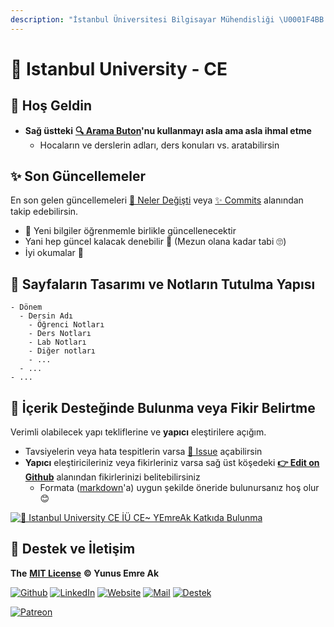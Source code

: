 ```yaml
---
description: "İstanbul Üniversitesi Bilgisayar Mühendisliği \U0001F4BB notlarını içerir \U0001F4DA"
---
```


# 🏫 Istanbul University - CE

## 🗽 Hoş Geldin

* **Sağ üstteki** [**🔍 Arama Buton**](https://iuce.yemreak.com/?q=)**'nu kullanmayı asla ama asla ihmal etme**
  * Hocaların ve derslerin adları, ders konuları vs. aratabilirsin

## ✨ Son Güncellemeler

En son gelen güncellemeleri [👀 Neler Değişti](changelog.md) veya [✨ Commits](https://github.com/yedhrab/IstanbulUniversity-CE/commits/master) alanından takip edebilirsin.

* 🌊 Yeni bilgiler öğrenmemle birlikle güncellenecektir
* Yani hep güncel kalacak denebilir 🚀 \(Mezun olana kadar tabi 🙄\)
* İyi okumalar 👻

## 👷‍ Sayfaların Tasarımı ve Notların Tutulma Yapısı

```text
- Dönem
  - Dersin Adı
    - Öğrenci Notları
    - Ders Notları
    - Lab Notları
    - Diğer notları
    - ...
  - ...
- ...
```

## 🤔 İçerik Desteğinde Bulunma veya Fikir Belirtme

Verimli olabilecek yapı tekliflerine ve **yapıcı** eleştirilere açığım.

* Tavsiyelerin veya hata tespitlerin varsa [🦋 Issue](https://github.com/yedhrab/IstanbulUniversity-CE/issues) açabilirsin
* **Yapıcı** eleştiricileriniz veya fikirleriniz varsa sağ üst köşedeki  [**👉 Edit on Github**](https://github.com/yedhrab/IstanbulUniversity-CE/blob/master/README.md) alanından fikirlerinizi belitebilirsiniz
  * Formata \([markdown](https://wiki.yemreak.com/programlama-notlari/markdown)'a\) uygun şekilde öneride bulunursanız hoş olur 😊

 [![&#x1F3EB; Istanbul University CE &#x130;&#xDC; CE~ YEmreAk Katk&#x131;da Bulunma](https://img.youtube.com/vi/8IZQZrFpVMI/0.jpg)](https://www.youtube.com/watch?v=8IZQZrFpVMI)

## 💖 Destek ve İletişim

**The** [**MIT License**](https://choosealicense.com/licenses/mit/) **© Yunus Emre Ak**

[![Github](https://drive.google.com/uc?id=1PzkuWOoBNMg0uOMmqwHtVoYt0WCqi-O5)](https://github.com/yedhrab) [![LinkedIn](https://drive.google.com/uc?id=1hvdil0ZHVEzekQ4AYELdnPOqzunKpnzJ)](https://www.linkedin.com/in/yemreak/) [![Website](https://drive.google.com/uc?id=1wR8Ph0FBs36ZJl0Ud-HkS0LZ9b66JBqJ)](https://yemreak.com) [![Mail](https://drive.google.com/uc?id=142rP0hbrnY8T9kj_84_r7WxPG1hzWEcN)](mailto::yedhrab@gmail.com?subject=Istanbul%20University%20-%20CE%20%7C%20Github) [![Destek](https://drive.google.com/uc?id=1zyU7JWlw4sJTOx46gJlHOfYBwGIkvMQs)](https://gogetfunding.com/yemreak/)

[![Patreon](https://drive.google.com/uc?id=11YmCRmySX7v7QDFS62ST2JZuE70RFjDG)](https://www.patreon.com/yemreak/)


